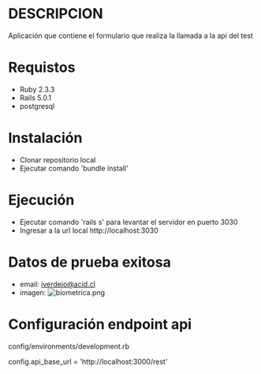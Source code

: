 # DESCRIPCION

Aplicación que contiene el formulario que realiza la llamada a la api del test

# Requistos

* Ruby 2.3.3
* Rails 5.0.1
* postgresql

# Instalación

* Clonar repositorio local
* Ejecutar comando 'bundle install'

# Ejecución

* Ejecutar comando 'rails s' para levantar el servidor en puerto 3030
* Ingresar a la url local http://localhost:3030

# Datos de prueba exitosa

* email: iverdejo@acid.cl
* imagen:
![biometrica.png](https://thawing-bayou-20305.herokuapp.com/biometrica.png)


# Configuración endpoint api

config/environments/development.rb

config.api_base_url = 'http://localhost:3000/rest'